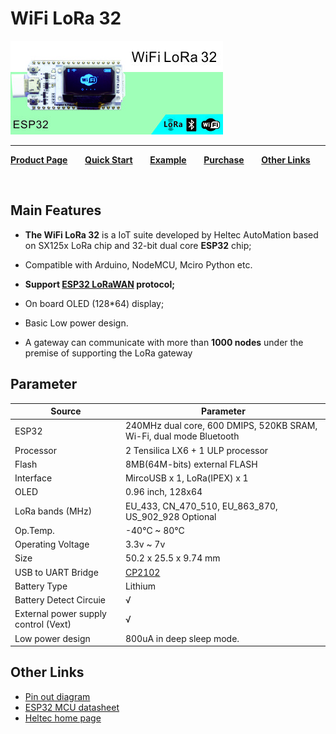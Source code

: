 # WiFi LoRa 32
<img src="img/products/lora/lora_node/wifi_lora_32/01.jpg">

* * *

**[Product Page](http://www.heltec.cn/project/wifi-lora-32/)**&nbsp;&nbsp;&nbsp;&nbsp;&nbsp;&nbsp; **[Quick Start](https://docs.heltec.cn/#/en/user_manual/how_to_install_esp32_Arduino)**&nbsp;&nbsp;&nbsp;&nbsp;&nbsp;&nbsp; **[Example](https://github.com/HelTecAutomation/Heltec_ESP32)**&nbsp;&nbsp;&nbsp;&nbsp;&nbsp;&nbsp; **[Purchase](https://item.taobao.com/item.htm?spm=2013.1.20141001.1.18545cc3k9jZcF&id=575306601114&scm=1007.12144.95220.42296_0&pvid=e65b35cd-abf8-4d33-b0b0-bc8517921844&utparam=%7B%22x_hestia_source%22%3A%2242296%22%2C%22x_object_type%22%3A%22item%22%2C%22x_mt%22%3A0%2C%22x_src%22%3A%2242296%22%2C%22x_pos%22%3A1%2C%22x_pvid%22%3A%22e65b35cd-abf8-4d33-b0b0-bc8517921844%22%2C%22x_object_id%22%3A575306601114%7D)**&nbsp;&nbsp;&nbsp;&nbsp;&nbsp;&nbsp; **[Other Links](#Other-Links)**

&nbsp;

## Main Features



- **The WiFi LoRa 32** is a IoT suite developed by Heltec AutoMation based on SX125x LoRa chip and 32-bit dual core **ESP32** chip;
- Compatible with Arduino, NodeMCU, Mciro Python etc.
- **Support [ESP32 LoRaWAN](https://github.com/HelTecAutomation/ESP32_LoRaWAN) protocol;**
- On board OLED (128*64) display;
- Basic Low power design.

 - A gateway can communicate with more than **1000 nodes** under the premise of supporting the LoRa gateway

 ## Parameter



| Source                               | Parameter                                                    |
| ------------------------------------ | ------------------------------------------------------------ |
| ESP32                                | 240MHz dual core, 600 DMIPS, 520KB SRAM, Wi-Fi, dual mode Bluetooth |
| Processor                            | 2 Tensilica LX6 + 1 ULP processor                            |
| Flash                                | 8MB(64M-bits) external FLASH                                 |
| Interface                            | MircoUSB x 1, LoRa(IPEX) x 1                                 |
| OLED                                 | 0.96 inch, 128x64                                            |
| LoRa bands (MHz)                     | EU_433, CN_470_510, EU_863_870, US_902_928 Optional          |
| Op.Temp.                             | -40°C ~ 80°C                                                 |
| Operating Voltage                    | 3.3v ~ 7v                                                    |
| Size                                 | 50.2 x 25.5 x 9.74 mm                                        |
| USB to UART Bridge                   | [CP2102](http://docs.heltec.cn/#/en/user_manual/establish_serial_connection) |
| Battery Type                         | Lithium                                                      |
| Battery Detect Circuie               | √                                                            |
| External power supply control (Vext) | √                                                            |
| Low power design                     | 800uA in deep sleep mode.                                    |



## Other Links

-  [Pin out diagram](https://github.com/Heltec-Aaron-Lee/WiFi_Kit_series/blob/master/PinoutDiagram/WIFI_LoRa_32_V2.pdf)
-  [ESP32 MCU datasheet](https://www.espressif.com/en/products/hardware/esp32/resources)
-  [Heltec home page](http://www.heltec.cn/?lang=en)
